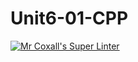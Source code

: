 # Unit6-01-CPP
[![Mr Coxall's Super Linter](https://github.com/ICS3U-C-Programming-Remy-S/Unit6-01-CPP/workflows/Mr%20Coxall's%20Super%20Linter/badge.svg)](https://github.com/ICS3U-C-Programming-Remy-S/Unit6-01-CPP/actions/)
